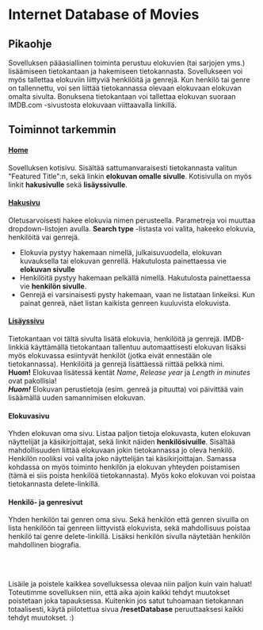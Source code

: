 # Internet Database of Movies

## Pikaohje

Sovelluksen pääasiallinen toiminta perustuu elokuvien (tai sarjojen yms.) lisäämiseen tietokantaan ja hakemiseen tietokannasta. Sovellukseen voi myös tallettaa elokuviin liittyviä henkilöitä ja genrejä. Kun henkilö tai genre on tallennettu, voi sen liittää tietokannassa olevaan elokuvaan elokuvan omalta sivulta. Bonuksena tietokantaan voi tallettaa elokuvan suoraan IMDB.com -sivustosta elokuvaan viittaavalla linkillä.

## Toiminnot tarkemmin


#### [Home](http://tikapetyo.herokuapp.com/)
Sovelluksen kotisivu. Sisältää sattumanvaraisesti tietokannasta valitun "Featured Title":n, sekä linkin **elokuvan omalle sivulle**. Kotisivulla on myös linkit **hakusivulle** sekä **lisäyssivulle**.

#### [Hakusivu](http://tikapetyo.herokuapp.com/search)
Oletusarvoisesti hakee elokuvia nimen perusteella. Parametreja voi muuttaa dropdown-listojen avulla.
**Search type** -listasta voi valita, hakeeko elokuvia, henkilöitä vai genrejä.
- Elokuvia pystyy hakemaan nimellä, julkaisuvuodella, elokuvan kuvauksella tai elokuvan genrellä. Hakutulosta painettaessa vie **elokuvan sivulle**
- Henkilöitä pystyy hakemaan pelkällä nimellä. Hakutulosta painettaessa vie **henkilön sivulle**.
- Genrejä ei varsinaisesti pysty hakemaan, vaan ne listataan linkeiksi. Kun painat genreä, näet listan kaikista genreen kuuluvista elokuvista.

#### [Lisäyssivu](http://tikapetyo.herokuapp.com/add)
Tietokantaan voi tältä sivulta lisätä elokuvia, henkilöitä ja genrejä. IMDB-linkkiä käyttämällä tietokantaan tallentuu automaattisesti elokuvan lisäksi myös elokuvassa esiintyvät henkilöt (jotka eivät ennestään ole tietokannassa). Henkilöitä ja genrejä lisättäessä riittää pelkkä nimi.</br>
**Huom!** Elokuvaa lisätessä kentät *Name*, *Release year* ja *Length in minutes* ovat pakollisia!</br>
**_Huom!_** Elokuvan perustietoja (esim. genreä ja pituutta) voi päivittää vain lisäämällä uuden samannimisen elokuvan.

#### Elokuvasivu
Yhden elokuvan oma sivu. Listaa paljon tietoja elokuvasta, kuten elokuvan näyttelijät ja käsikirjoittajat, sekä linkit näiden **henkilösivuille**. Sisältää mahdollisuuden liittää elokuvaan jokin tietokannassa jo oleva henkilö. Henkilön rooliksi voi valita joko näyttelijän tai käsikirjoittajan. Samassa kohdassa on myös toiminto henkilön ja elokuvan yhteyden poistamisen (tämä ei siis poista henkilöä tietokannasta). Myös koko elokuvan voi poistaa tietokannasta delete-linkillä.

#### Henkilö- ja genresivut
Yhden henkilön tai genren oma sivu. Sekä henkilön että genren sivuilla on lista henkilöön tai genreen liittyvistä elokuvista, sekä mahdollisuus poistaa henkilö tai genre delete-linkillä. Lisäksi henkilön sivulla näytetään henkilön mahdollinen biografia.

</br>
</br>

Lisäile ja poistele kaikkea sovelluksessa olevaa niin paljon kuin vain haluat! Toteutimme sovelluksen niin, että aika ajoin kaikki tehdyt muutokset poistetaan joka tapauksessa. Kuitenkin jos satut tuhoamaan tietokannan totaalisesti, käytä piilotettua sivua **/resetDatabase** peruuttaaksesi kaikki tehdyt muutokset. :)
